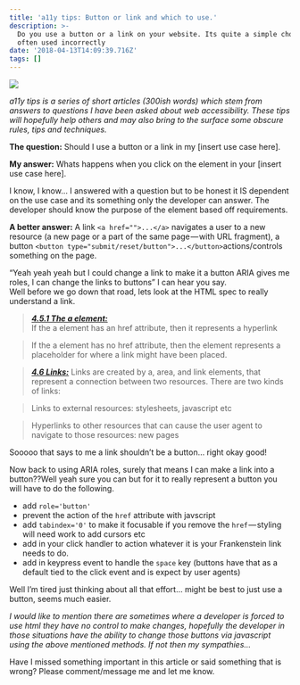 ```yaml
---
title: 'a11y tips: Button or link and which to use.'
description: >-
  Do you use a button or a link on your website. Its quite a simple choice but
  often used incorrectly
date: '2018-04-13T14:09:39.716Z'
tags: []
---
```


![](/assets/blog/1__7aJPlxn8gwhI7JjcBFr__tQ.jpeg)

_a11y tips is a series of short articles (300ish words) which stem from answers to questions I have been asked about web accessibility. These tips will hopefully help others and may also bring to the surface some obscure rules, tips and techniques._

**The question:** Should I use a button or a link in my \[insert use case here\].

**My answer:** Whats happens when you click on the element in your \[insert use case here\].

I know, I know… I answered with a question but to be honest it IS dependent on the use case and its something only the developer can answer. The developer should know the purpose of the element based off requirements.

**A better answer:** A link `<a href="">...</a>` navigates a user to a new resource (a new page or a part of the same page — with URL fragment), a button `<button type="submit/reset/button">...</button>`actions/controls something on the page.

“Yeah yeah yeah but I could change a link to make it a button ARIA gives me roles, I can change the links to buttons” I can hear you say.  
Well before we go down that road, lets look at the HTML spec to really understand a link.

> [**_4.5.1 The a element:_**](https://html.spec.whatwg.org/multipage/text-level-semantics.html#the-a-element)  
> If the a element has an href attribute, then it represents a hyperlink

> If the a element has no href attribute, then the element represents a placeholder for where a link might have been placed.

> [**_4.6 Links:_**](https://html.spec.whatwg.org/multipage/links.html#links)
> Links are created by a, area, and link elements, that represent a connection between two resources. There are two kinds of links:

> Links to external resources: stylesheets, javascript etc

> Hyperlinks to other resources that can cause the user agent to navigate to those resources: new pages

Sooooo that says to me a link shouldn’t be a button… right okay good!

Now back to using ARIA roles, surely that means I can make a link into a button??Well yeah sure you can but for it to really represent a button you will have to do the following.

*   add `role='button'`
*   prevent the action of the `href` attribute with javscript
*   add `tabindex='0'` to make it focusable if you remove the `href` — styling will need work to add cursors etc
*   add in your click handler to action whatever it is your Frankenstein link needs to do.
*   add in keypress event to handle the `space` key (buttons have that as a default tied to the click event and is expect by user agents)

Well I’m tired just thinking about all that effort… might be best to just use a button, seems much easier.

_I would like to mention there are sometimes where a developer is forced to use html they have no control to make changes, hopefully the developer in those situations have the ability to change those buttons via javascript using the above mentioned methods. If not then my sympathies…_

Have I missed something important in this article or said something that is wrong? Please comment/message me and let me know.